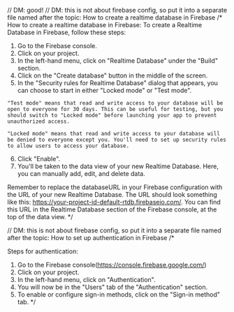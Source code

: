 // DM: good!
 // DM: this is not about firebase config, so put it into a separate file named after the topic: How to create a realtime database in Firebase
/*
How to create a realtime database in Firebase:
To create a Realtime Database in Firebase, follow these steps:

  1. Go to the Firebase console.
  2. Click on your project.
  3. In the left-hand menu, click on "Realtime Database" under the "Build" section.
  4. Click on the "Create database" button in the middle of the screen.
  5. In the "Security rules for Realtime Database" dialog that appears, you can choose to start in either "Locked mode" or "Test mode".

    "Test mode" means that read and write access to your database will be open to everyone for 30 days. This can be useful for testing, but you should switch to "Locked mode" before launching your app to prevent unauthorized access.

    "Locked mode" means that read and write access to your database will be denied to everyone except you. You'll need to set up security rules to allow users to access your database.

  6. Click "Enable".
  7. You'll be taken to the data view of your new Realtime Database. Here, you can manually add, edit, and delete data.

Remember to replace the databaseURL in your Firebase configuration with the URL of your new Realtime Database. The URL should look something like this: https://your-project-id-default-rtdb.firebaseio.com/. 
You can find this URL in the Realtime Database section of the Firebase console, at the top of the data view.
*/

// DM: this is not about firebase config, so put it into a separate file named after the topic: How to set up authentication in Firebase
/*

Steps for authentication:
  1. Go to the Firebase console(https://console.firebase.google.com/)
  2. Click on your project.
  3. In the left-hand menu, click on "Authentication".
  4. You will now be in the "Users" tab of the "Authentication" section.
  5. To enable or configure sign-in methods, click on the "Sign-in method" tab.
*/